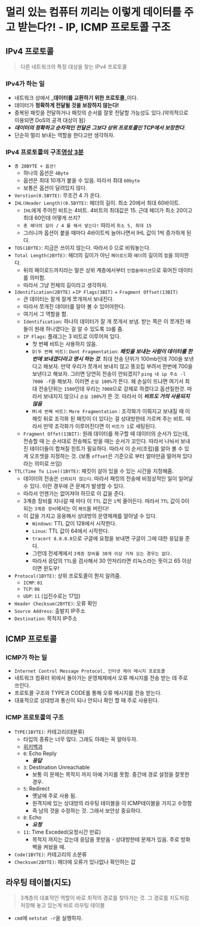 # 멀리 있는 컴퓨터 끼리는 이렇게 데이터를 주고 받는다?! - IP, ICMP 프로토콜 구조

## IPv4 프로토콜

> 다른 네트워크의 특정 대상을 찾는 IPv4 프로토콜

### IPv4가 하는 일

* 네트워크 상에서 _**데이터를 교환하기 위한 프로토콜**_이다.
* 데이터가 **정확하게 전달될 것을 보장하지 않는다!**
* 중복된 패킷을 전달하거나 패킷의 순서를 잘못 전달할 가능성도 있다.\(악의적으로 이용되면 DoS의 공격 대상이 됨\)
* _**데이터의 정확하고 순차적인 전달은 그보다 상위 프로토콜인 TCP에서 보장한다**_.
* 단순히 멀리 보내는 역할을 한다고만 생각하자.

### IPv4 프로토콜의 구조[영상 3분](https://www.youtube.com/watch?v=_i8O_o2ozlE&list=PL0d8NnikouEWcF1jJueLdjRIC4HsUlULi&index=9)

* `총 20BYTE + 옵션!`
  * 하나의 옵션은 `4Byte`
  * 옵션은 최대 10개가 붙을 수 있음.  따라서 최대 `60byte`
  * 보통은 옵션이 달려있지 않다.
* `Verstion(0.5BYTE)`: 무조건 4 가 온다.
* `IHL(Header Length)(0.5BYTE)`: 헤더의 길이. 최소 20에서 최대 60바이트.
  * `IHL`에게 주어진 비트는 4비트. 4비트의 최대값은 15. 근데 헤더가 최소 20이고 최대 60인데 어떻게 쓰지?
  * `총 헤더의 길이 / 4 를 해서 넣는다!` 따라서 `최소 5, 최대 15`
  * 그러니까 옵션이 붙을 때마다 4바이트씩 늘어나면서 IHL 값이 1씩 증가하게 된다.
* `TOS(1BYTE)`: 지금은 쓰이지 않는다. 따라서 0 으로 비워놓는다.
* `Total Length(2BYTE)`: 헤더의 길이가 아닌 `페이로드`와 `헤더`의 길이의 `합`을 의미한다.
  * 뒤의 페이로드까지라는 말은 상위 계층에서부터 `인캡슐레이션`으로 묶어진 데이터를 의미함.
  * 따라서 그냥 전체의 길이라고 생각하자.
* `Identification(2BYTE)` +`IP Flags(3BIT)` + `Fragment Offset(13BIT)`
  * 큰 데이터는 잘게 잘게 쪼개져서 보내진다. 
  * 따라서 쪼개진 데이터를 알아 볼 수 있어야한다.
  * 여기서 그 역할을 함.
  * `Identification`: 하나의 데이터가 잘 개 쪼개서 보냄. 받는 쪽은 이 쪼개진 애들이 원래 하나였다는 걸 알 수 있도록 `ID`를 줌.
  * `IP Flags`: 플래그는 3 비트로 이루어져 있다.
    * 첫 번째 비트는 사용하지 않음.
    * `D(두 번째 비트)`: `Dont Fragmentation`: _**패킷을 보내는 사람이 데이터를 한번에 보내겠다라고 명시 하는 것**_. 최대 전송 단위가 100mb인데 700을 보낸다고 해보자. 만약 우리가 쪼개서 보내지 않고 똥꼬집 부려서 한번에 700을 보낸다고 해보자. 그러면 당연히 전송이 안되겠지? `ping 내 ip 주소 -l 7000 -f`을 해보자. 이러면 `손실 100%`가 뜬다. 왜 손실이 뜨냐면 여기서 최대 전송단위는 `1500`인데 우리는 `7000`으로 강제로 하겠다고 옵션질한것. 따라서 보내지지 않으니 `손실 100%`가 뜬 것.  따라서 이 _**비트도 거의 사용되지 않음**_
    * `M(세 번째 비트)`: `More Fragmentation` : 조각화가 이뤄지고 보내질 때 이 패킷 뒤로 조각화 된 패킷이 더 있다는 걸 상대방한테 가르켜 주는 비트. 따라서 만약 조각화가 이루어진다면 이 `비트가 1`로 세팅된다.
  * `Fragment Offet(13BIT)`: 원래 데이터를 복구할 때 데이터의 순서가 있는데, 전송할 때 는 순서대로 전송해도 받을 때는 순서가 꼬인다. 따라서 나눠서 보내진 테이더들이 합쳐질 힌트가 필요하다. 따라서 이 순서\(조립\)를 알아 볼 수 있게 오프셋을 지정하는 것. \(보통 `offset`은 기준으로 부터 얼마만큼 떨어져 있다 라는 의미로 쓰임\) 
* `TTL(Time To Live)(1BYTE)`:  패킷이 살아 있을 수 있는 시간을 지정해줌.
  * 데이터의 전송은 `신뢰되지 않는다`. 따라서 패킷의 전송에 비정상적인 일이 일어날 수 있다. 이런 경우에 큰 문제가 발생할 수 있다.
  * 따라서 언젠가는 없어져야 하므로 이 값을 준다.
  * 3계층 장비를 지나갈 때 마다 이 `TTL` 값은 `1`씩 줄어든다. 따라서 `TTL` 값이 0이 되는 `3계층 장비`에서는 이 `패킷`을 버린다!
  * 이 값을 가지고 응용해서 상대방의 운영체제를 알아낼 수 있다.
    * `Windows`: TTL 값이 128에서 시작한다.
    * `Linux`: TTL 값이 64에서 시작한다.
    * `tracert 8.8.8.8`으로 구글에 요청을 보내면 구글이 그에 대한 응답을 준다.
    * 그런데 전세계에서 `3계층 장비를 30개 이상 거쳐 오는 경우는 없다.`
    * 따라서 응답의 `TTL`을 검사해서 30 언저리라면 리눅스라는 뜻이고 65 이상이면 윈도우!
* `Protocol(1BYTE)`: 상위 프로토콜이 뭔지 알려줌.
  * `ICMP`: `01` 
  * `TCP`: `06`
  * `UDP`: `11` \(십진수로는 17임\)
* `Header Checksum(2BYTE)`: 오류 확인
* `Source Address`: 출발지 IP주소
* `Destination`: 목적지 IP주소

## ICMP 프로토콜

### ICMP가 하는 일

* `Internet Control Message Protocol, 인터넷 제어 메시지 프로토콜` 
* 네트워크 컴퓨터 위에서 돌아가는 운영체제에서 오류 메시지를 전송 받는 데 주로 쓰인다.
* 프로토콜 구조와 TYPE과 CODE를 통해 오류 메시지를 전송 받는다.
* 대표적으로 상대방과 통신이 되나 안되나 확인 할 때 주로 사용된다.

### ICMP 프로토콜의 구조

* `TYPE(1BYTE)`: 카테고리\(대분류\)
  * 타입의 종류는 너무 많다. 그래도 아래는 꼭 알아두자.
  * [위키백과](https://en.wikipedia.org/wiki/Internet_Control_Message_Protocol)
  * `0`: Echo Reply
    * _**응답**_
  * `3`: Destination Unreachable 
    * 보통 이 문제는 목적지 까지 아예 가지를 못함. 중간에 경로 설정을 잘못한 경우.
  * `5`: Redirect
    * 옛날에 주로 사용 됨.
    * 원격지에 있는 상대방의 라우팅 테이블을 이 ICMP테이블을 가지고 수정함
    * 즉 남의 것을 수정하는 것. 그래서 보안상 중요하다.
  * `8`: Echo
    * _**요청**_
  * `11`: Time Exceded\(요청시간 만료\)
    * 목적지 까지는 갔는데 응답을 못받음 - 상대방한테 문제가 있음. 주로 방화벽을 켜놨을 때.
* `Code(1BYTE)`: 카테고리의 소분류
* `Checksum(2BYTE)`: 헤더에 오류가 있나없나 확인하는 값

## 라우팅 테이블\(지도\)

> 3계층의 대표적인 역할이 바로 최적의 경로를 찾아가는 것. 그 경로를 지도처럼 저장해 놓고 있는게 바로 라우팅 테이블

* `cmd`에 `netstat -r`을 실행하자.

